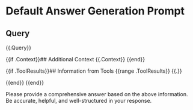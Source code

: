 # Default Answer Generation Prompt

## Query
{{.Query}}

{{if .Context}}## Additional Context
{{.Context}}
{{end}}

{{if .ToolResults}}## Information from Tools
{{range .ToolResults}}
{{.}}

{{end}}
{{end}}

Please provide a comprehensive answer based on the above information. Be accurate, helpful, and well-structured in your response.
